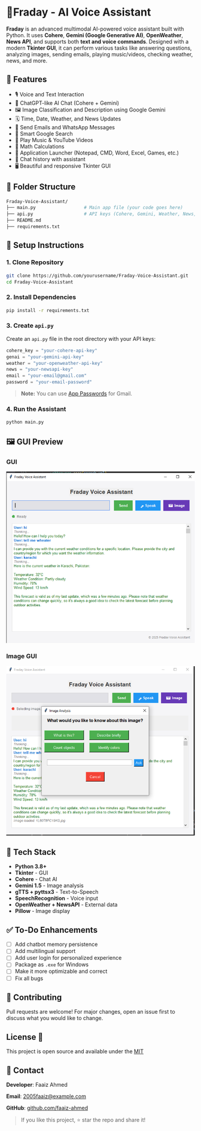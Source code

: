 # 🤖Fraday - AI Voice Assistant

**Fraday** is an advanced multimodal AI-powered voice assistant built with Python. It uses **Cohere**, **Gemini (Google Generative AI)**, **OpenWeather**, **News API**, and supports both **text and voice commands**. Designed with a modern **Tkinter GUI**, it can perform various tasks like answering questions, analyzing images, sending emails, playing music/videos, checking weather, news, and more.
## 🧠 Features

- 🎙️ Voice and Text Interaction
- 🤖 ChatGPT-like AI Chat (Cohere + Gemini)
- 🖼️ Image Classification and Description using Google Gemini
- 🗓️ Time, Date, Weather, and News Updates
- 📧 Send Emails and WhatsApp Messages
- 🔎 Smart Google Search
- 🎵 Play Music & YouTube Videos
- 🧮 Math Calculations
- 📂 Application Launcher (Notepad, CMD, Word, Excel, Games, etc.)
- 💬 Chat history with assistant
- 🖥️ Beautiful and responsive Tkinter GUI
## 📁 Folder Structure

```bash
Fraday-Voice-Assistant/
├── main.py                  # Main app file (your code goes here)
├── api.py                   # API keys (Cohere, Gemini, Weather, News, Email)
├── README.md
├── requirements.txt
```
## 🔧 Setup Instructions

### 1. Clone Repository
```bash
git clone https://github.com/yourusername/Fraday-Voice-Assistant.git
cd Fraday-Voice-Assistant
```

### 2. Install Dependencies
```bash
pip install -r requirements.txt
```

### 3. Create `api.py`
Create an `api.py` file in the root directory with your API keys:
```python
cohere_key = "your-cohere-api-key"
genai = "your-gemini-api-key"
weather = "your-openweather-api-key"
news = "your-newsapi-key"
email = "your-email@gmail.com"
password = "your-email-password"
```

> **Note:** You can use [App Passwords](https://support.google.com/accounts/answer/185833) for Gmail.

### 4. Run the Assistant
```bash
python main.py
```

## 🖼️ GUI Preview

### GUI
![GUI](screenshots/maingui.PNG)

### Image GUI
![imggui](screenshots/img.PNG)
## 🔑 Tech Stack

- **Python 3.8+**
- **Tkinter** - GUI
- **Cohere** - Chat AI
- **Gemini 1.5** - Image analysis
- **gTTS + pyttsx3** - Text-to-Speech
- **SpeechRecognition** - Voice input
- **OpenWeather + NewsAPI** - External data
- **Pillow** - Image display
## ✅ To-Do Enhancements

- [ ] Add chatbot memory persistence
- [ ] Add multilingual support
- [ ] Add user login for personalized experience
- [ ] Package as `.exe` for Windows
- [ ] Make it more optimizable and correct
- [ ] Fix all bugs
## 🤝 Contributing

Pull requests are welcome! For major changes, open an issue first to discuss what you would like to change.
## License 📜
This project is open source and available under the [MIT](https://choosealicense.com/licenses/mit/)


## 💬 Contact

**Developer**: Faaiz Ahmed

**Email**: 2005faaiz@example.com

**GitHub**: [github.com/faaiz-ahmed](https://github.com/faaiz-ahmed)

> If you like this project, ⭐️ star the repo and share it!
